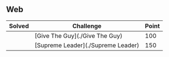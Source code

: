 ## Web

| Solved | Challenge | Point |
| ------ | --------- | ----- |
| | [Give The Guy](./Give The Guy) | 100 |
| | [Supreme Leader](./Supreme Leader) | 150 |